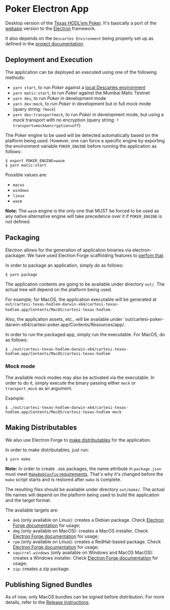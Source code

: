 # Poker Electron App

Desktop version of the [Texas HODL'em Poker](../README.md).
It's basically a port of the [webapp](../webapp/README.md) version to the [Electron](https://www.electronjs.org/) framework.

It also depends on the `Descartes Environment` being properly set up as defined in the [project documentation](../README.md#Environment).

## Deployment and Execution

The application can be deployed an executed using one of the following methods:

- `yarn start`, to run _Poker_ against a [local Descartes environment](../blockchain/descartes-env/)
- `yarn matic:start`, to run _Poker_ against the Mumbai Matic Testnet
- `yarn dev`, to run _Poker_ in development mode
- `yarn dev:mock`, to run _Poker_ in development but in full mock mode (query string: `?mock`)
- `yarn dev:transportmock`, to run _Poker_ in development mode, but using a _mock_ transport with no encryption (query string: `?transport=mock&encryption=off`)

The Poker engine to be used will be detected automatically based on the platform being used. 
However, one can force a specific engine by exporting the environment variable `POKER_ENGINE` before running the application as follows:

```shell
$ export POKER_ENGINE=wasm
$ yarn matic:start
```

Possible values are:

- `macos`
- `windows`
- `linux`
- `wasm`

**Note:**
The `wasm` engine is the only one that MUST be forced to be used as any native alternative engine will take precedence over it if `POKER_ENGINE` is not defined.

## Packaging

Electron allows for the generation of application binaries via electron-packager.
We have used Electron Forge scaffolding features to [perfom that](https://www.electronforge.io/cli#package).

In order to package an application, simply do as follows:

```shell
$ yarn package
```

The application contents are going to be available under directory `out/`.
The actual tree will depend on the platform being used.

For example, for MacOS, the application executable will be generated at `out/cartesi-texas-hodlem-darwin-x64/cartesi-texas-hodlem.app/Contents/MacOS/cartesi-texas-hodlem`.

Also, the application assets, etc., will be available under `out/cartesi-poker-darwin-x64/cartesi-poker.app/Contents/Resources/app/.

In order to run the packaged app, simply run the executable.
For MacOS, do as follows:

```shell
$ ./out/cartesi-texas-hodlem-darwin-x64/cartesi-texas-hodlem.app/Contents/MacOS/cartesi-texas-hodlem
```

### Mock mode

The available mock modes may also be activated via the executable.
In order to do it, simply execute the binary passing either `mock` or `transport_mock` as an argument.

Example:

```shell
$ ./out/cartesi-texas-hodlem-darwin-x64/cartesi-texas-hodlem.app/Contents/MacOS/cartesi-texas-hodlem mock
```

## Making Distributables

We also use Electron Forge to [make distributables](https://www.electronforge.io/cli#make) for the application.

In order to make distributables, just run:

```shell
$ yarn make
```

**Note:**
In order to create `.deb` packages, the name attribute in `package.json` must meet [`MakeDebConfig` requirements](https://js.electronforge.io/maker/deb/interfaces/makerdebconfigoptions.html#name). That's why it's changed before the `make` script starts and is restored after `make` is complete.

The resulting files should be available under directory `out/make/`.
The actual file names will depend on the platform being used to build the application and the target format.

The available targets are:

- `deb` (only available on Linux): creates a Debian package. Check [Electron Forge documentation](https://www.electronforge.io/config/makers/deb) for usage;
- `dmg` (only available on MacOS): creates a MacOS installer. Check [Electron Forge documentation](https://www.electronforge.io/config/makers/dmg) for usage;
- `rpm` (only available on Linux): creates a RedHat-based package. Check [Electron Forge documentation](https://www.electronforge.io/config/makers/rpm) for usage;
- `squirrel.windows` (only available on Windows and MacOS MacOS): creates a Windows installer. Check [Electron Forge documentation](https://www.electronforge.io/config/makers/squirrel.windows) for usage;
- `zip`: creates a zip package.

## Publishing Signed Bundles

As of now, only MacOS bundles can be signed before distribution.
For more details, refer to the [Release instructions](./RELEASE.md).
